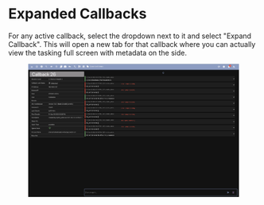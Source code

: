 # Expanded Callbacks

For any active callback, select the dropdown next to it and select "Expand Callback". This will open a new tab for that callback where you can actually view the tasking full screen with metadata on the side.

<figure><img src="../.gitbook/assets/Screenshot 2023-03-06 at 9.22.36 AM.png" alt=""><figcaption></figcaption></figure>
